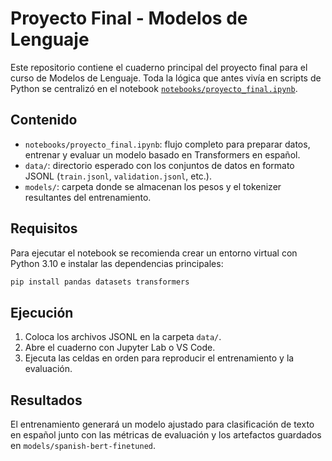 # Proyecto Final - Modelos de Lenguaje

Este repositorio contiene el cuaderno principal del proyecto final para el curso de Modelos de Lenguaje. Toda la lógica que antes vivía en scripts de Python se centralizó en el notebook [`notebooks/proyecto_final.ipynb`](notebooks/proyecto_final.ipynb).

## Contenido

- `notebooks/proyecto_final.ipynb`: flujo completo para preparar datos, entrenar y evaluar un modelo basado en Transformers en español.
- `data/`: directorio esperado con los conjuntos de datos en formato JSONL (`train.jsonl`, `validation.jsonl`, etc.).
- `models/`: carpeta donde se almacenan los pesos y el tokenizer resultantes del entrenamiento.

## Requisitos

Para ejecutar el notebook se recomienda crear un entorno virtual con Python 3.10 e instalar las dependencias principales:

```bash
pip install pandas datasets transformers
```

## Ejecución

1. Coloca los archivos JSONL en la carpeta `data/`.
2. Abre el cuaderno con Jupyter Lab o VS Code.
3. Ejecuta las celdas en orden para reproducir el entrenamiento y la evaluación.

## Resultados

El entrenamiento generará un modelo ajustado para clasificación de texto en español junto con las métricas de evaluación y los artefactos guardados en `models/spanish-bert-finetuned`.
